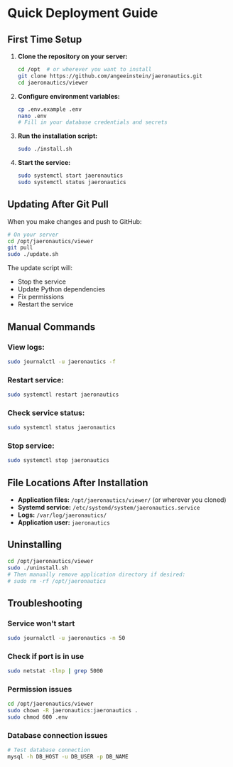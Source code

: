 # Quick Deployment Guide

## First Time Setup

1. **Clone the repository on your server:**
   ```bash
   cd /opt  # or wherever you want to install
   git clone https://github.com/angeeinstein/jaeronautics.git
   cd jaeronautics/viewer
   ```

2. **Configure environment variables:**
   ```bash
   cp .env.example .env
   nano .env
   # Fill in your database credentials and secrets
   ```

3. **Run the installation script:**
   ```bash
   sudo ./install.sh
   ```

4. **Start the service:**
   ```bash
   sudo systemctl start jaeronautics
   sudo systemctl status jaeronautics
   ```

## Updating After Git Pull

When you make changes and push to GitHub:

```bash
# On your server
cd /opt/jaeronautics/viewer
git pull
sudo ./update.sh
```

The update script will:
- Stop the service
- Update Python dependencies
- Fix permissions
- Restart the service

## Manual Commands

### View logs:
```bash
sudo journalctl -u jaeronautics -f
```

### Restart service:
```bash
sudo systemctl restart jaeronautics
```

### Check service status:
```bash
sudo systemctl status jaeronautics
```

### Stop service:
```bash
sudo systemctl stop jaeronautics
```

## File Locations After Installation

- **Application files:** `/opt/jaeronautics/viewer/` (or wherever you cloned)
- **Systemd service:** `/etc/systemd/system/jaeronautics.service`
- **Logs:** `/var/log/jaeronautics/`
- **Application user:** `jaeronautics`

## Uninstalling

```bash
cd /opt/jaeronautics/viewer
sudo ./uninstall.sh
# Then manually remove application directory if desired:
# sudo rm -rf /opt/jaeronautics
```

## Troubleshooting

### Service won't start
```bash
sudo journalctl -u jaeronautics -n 50
```

### Check if port is in use
```bash
sudo netstat -tlnp | grep 5000
```

### Permission issues
```bash
cd /opt/jaeronautics/viewer
sudo chown -R jaeronautics:jaeronautics .
sudo chmod 600 .env
```

### Database connection issues
```bash
# Test database connection
mysql -h DB_HOST -u DB_USER -p DB_NAME
```
